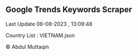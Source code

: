 

## Google Trends Keywords Scraper 
 
Last Update 06-08-2023 , 13:09:48

Country List :
VIETNAM.json



© Abdul Muttaqin 
